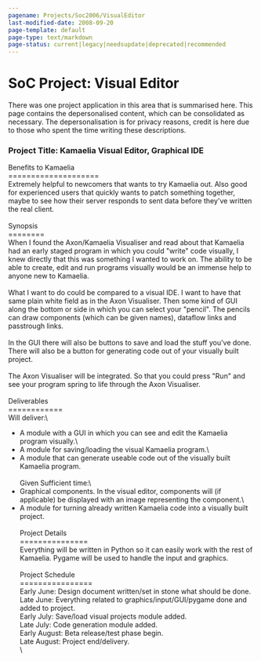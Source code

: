 ```yaml
---
pagename: Projects/Soc2006/VisualEditor
last-modified-date: 2008-09-20
page-template: default
page-type: text/markdown
page-status: current|legacy|needsupdate|deprecated|recommended
---
```

SoC Project: Visual Editor
==========================

There was one project application in this area that is summarised here.
This page contains the depersonalised content, which can be consolidated
as necessary. The depersonalisation is for privacy reasons, credit is
here due to those who spent the time writing these descriptions.

### Project Title: Kamaelia Visual Editor, Graphical IDE 

Benefits to Kamaelia\
====================\
Extremely helpful to newcomers that wants to try Kamaelia out. Also good
for experienced users that quickly wants to patch something together,
maybe to see how their server responds to sent data before they\'ve
written the real client.\
\
Synopsis\
========\
When I found the Axon/Kamaelia Visualiser and read about that Kamaelia
had an early staged program in which you could \"write\" code visually,
I knew directly that this was something I wanted to work on. The ability
to be able to create, edit and run programs visually would be an immense
help to anyone new to Kamaelia.\
\
What I want to do could be compared to a visual IDE. I want to have that
same plain white field as in the Axon Visualiser. Then some kind of GUI
along the bottom or side in which you can select your \"pencil\". The
pencils can draw components (which can be given names), dataflow links
and passtrough links.\
\
In the GUI there will also be buttons to save and load the stuff you\'ve
done. There will also be a button for generating code out of your
visually built project.\
\
The Axon Visualiser will be integrated. So that you could press \"Run\"
and see your program spring to life through the Axon Visualiser.\
\
Deliverables\
============\
Will deliver:\
- A module with a GUI in which you can see and edit the Kamaelia program
visually.\
- A module for saving/loading the visual Kamaelia program.\
- A module that can generate useable code out of the visually built
Kamaelia program.\
\
Given Sufficient time:\
- Graphical components. In the visual editor, components will (if
applicable) be displayed with an image representing the component.\
- A module for turning already written Kamaelia code into a visually
built project.\
\
Project Details\
===============\
Everything will be written in Python so it can easily work with the rest
of Kamaelia. Pygame will be used to handle the input and graphics.\
\
Project Schedule\
================\
Early June: Design document written/set in stone what should be done.\
Late June: Everything related to graphics/input/GUI/pygame done and
added to project.\
Early July: Save/load visual projects module added.\
Late July: Code generation module added.\
Early August: Beta release/test phase begin.\
Late August: Project end/delivery.\
\
